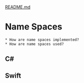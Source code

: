 [README.md](../README.md)

# Name Spaces
    * How are name spaces implemented?
    * How are name spaces used?


## C#


## Swift
